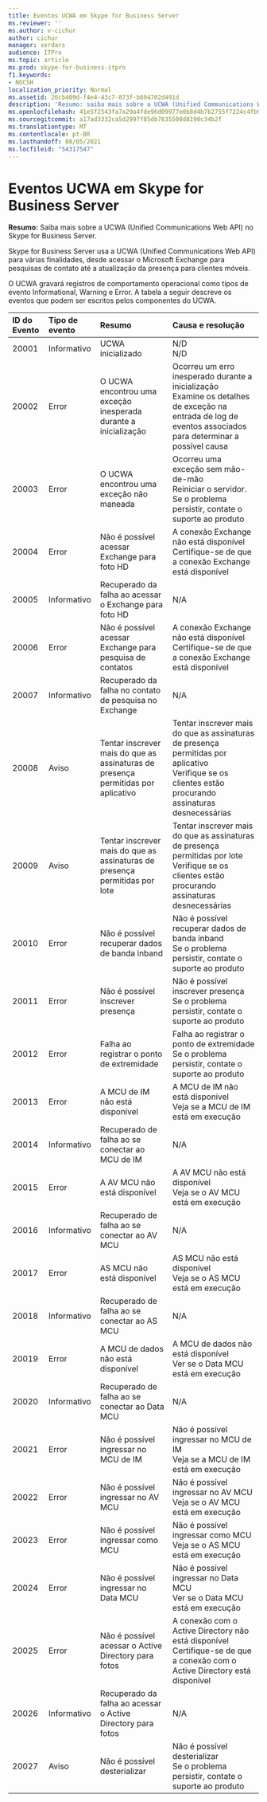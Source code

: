 ```yaml
---
title: Eventos UCWA em Skype for Business Server
ms.reviewer: ''
ms.author: v-cichur
author: cichur
manager: serdars
audience: ITPro
ms.topic: article
ms.prod: skype-for-business-itpro
f1.keywords:
- NOCSH
localization_priority: Normal
ms.assetid: 26cb409d-f4e4-43c7-873f-b694702d491d
description: 'Resumo: saiba mais sobre a UCWA (Unified Communications Web API) no Skype for Business Server.'
ms.openlocfilehash: 41e5f2543fa7a29a4fde96d09977e0b8d4b7b2755f7224c4fb9bfceef246ab09
ms.sourcegitcommit: a17ad3332ca5d2997f85db7835500d8190c34b2f
ms.translationtype: MT
ms.contentlocale: pt-BR
ms.lasthandoff: 08/05/2021
ms.locfileid: "54317547"
---
```

# <a name="ucwa-events-in-skype-for-business-server"></a>Eventos UCWA em Skype for Business Server
 
**Resumo:** Saiba mais sobre a UCWA (Unified Communications Web API) no Skype for Business Server.
  
Skype for Business Server usa a UCWA (Unified Communications Web API) para várias finalidades, desde acessar o Microsoft Exchange para pesquisas de contato até a atualização da presença para clientes móveis.
  
O UCWA gravará registros de comportamento operacional como tipos de evento Informational, Warning e Error. A tabela a seguir descreve os eventos que podem ser escritos pelos componentes do UCWA.
  
|**ID do Evento**|**Tipo de evento**|**Resumo**|**Causa e resolução**|
|:-----|:-----|:-----|:-----|
|20001  <br/> |Informativo  <br/> |UCWA inicializado  <br/> |N/D  <br/> N/D  <br/> |
|20002  <br/> |Error  <br/> |O UCWA encontrou uma exceção inesperada durante a inicialização  <br/> |Ocorreu um erro inesperado durante a inicialização  <br/> Examine os detalhes de exceção na entrada de log de eventos associados para determinar a possível causa  <br/> |
|20003  <br/> |Error  <br/> |O UCWA encontrou uma exceção não maneada  <br/> |Ocorreu uma exceção sem mão-de-mão  <br/> Reiniciar o servidor. Se o problema persistir, contate o suporte ao produto  <br/> |
|20004  <br/> |Error  <br/> |Não é possível acessar Exchange para foto HD  <br/> |A conexão Exchange não está disponível  <br/> Certifique-se de que a conexão Exchange está disponível  <br/> |
|20005  <br/> |Informativo  <br/> |Recuperado da falha ao acessar o Exchange para foto HD  <br/> |N/A  <br/> |
|20006  <br/> |Error  <br/> |Não é possível acessar Exchange para pesquisa de contatos  <br/> |A conexão Exchange não está disponível  <br/> Certifique-se de que a conexão Exchange está disponível  <br/> |
|20007  <br/> |Informativo  <br/> |Recuperado da falha no contato de pesquisa no Exchange  <br/> |N/A  <br/> |
|20008  <br/> |Aviso  <br/> |Tentar inscrever mais do que as assinaturas de presença permitidas por aplicativo  <br/> |Tentar inscrever mais do que as assinaturas de presença permitidas por aplicativo  <br/> Verifique se os clientes estão procurando assinaturas desnecessárias  <br/> |
|20009  <br/> |Aviso  <br/> |Tentar inscrever mais do que as assinaturas de presença permitidas por lote  <br/> |Tentar inscrever mais do que as assinaturas de presença permitidas por lote  <br/> Verifique se os clientes estão procurando assinaturas desnecessárias  <br/> |
|20010  <br/> |Error  <br/> |Não é possível recuperar dados de banda inband  <br/> |Não é possível recuperar dados de banda inband  <br/> Se o problema persistir, contate o suporte ao produto  <br/> |
|20011  <br/> |Error  <br/> |Não é possível inscrever presença  <br/> |Não é possível inscrever presença  <br/> Se o problema persistir, contate o suporte ao produto  <br/> |
|20012  <br/> |Error  <br/> |Falha ao registrar o ponto de extremidade  <br/> |Falha ao registrar o ponto de extremidade  <br/> Se o problema persistir, contate o suporte ao produto  <br/> |
|20013  <br/> |Error  <br/> |A MCU de IM não está disponível  <br/> |A MCU de IM não está disponível  <br/> Veja se a MCU de IM está em execução  <br/> |
|20014  <br/> |Informativo  <br/> |Recuperado de falha ao se conectar ao MCU de IM  <br/> |N/A  <br/> |
|20015  <br/> |Error  <br/> |A AV MCU não está disponível  <br/> |A AV MCU não está disponível  <br/> Veja se o AV MCU está em execução  <br/> |
|20016  <br/> |Informativo  <br/> |Recuperado de falha ao se conectar ao AV MCU  <br/> |N/A  <br/> |
|20017  <br/> |Error  <br/> |AS MCU não está disponível  <br/> |AS MCU não está disponível  <br/> Veja se o AS MCU está em execução  <br/> |
|20018  <br/> |Informativo  <br/> |Recuperado de falha ao se conectar ao AS MCU  <br/> |N/A  <br/> |
|20019  <br/> |Error  <br/> |A MCU de dados não está disponível  <br/> |A MCU de dados não está disponível  <br/> Ver se o Data MCU está em execução  <br/> |
|20020  <br/> |Informativo  <br/> |Recuperado de falha ao se conectar ao Data MCU  <br/> |N/A  <br/> |
|20021  <br/> |Error  <br/> |Não é possível ingressar no MCU de IM  <br/> |Não é possível ingressar no MCU de IM  <br/> Veja se a MCU de IM está em execução  <br/> |
|20022  <br/> |Error  <br/> |Não é possível ingressar no AV MCU  <br/> |Não é possível ingressar no AV MCU  <br/> Veja se o AV MCU está em execução  <br/> |
|20023  <br/> |Error  <br/> |Não é possível ingressar como MCU  <br/> |Não é possível ingressar como MCU  <br/> Veja se o AS MCU está em execução  <br/> |
|20024  <br/> |Error  <br/> |Não é possível ingressar no Data MCU  <br/> |Não é possível ingressar no Data MCU  <br/> Ver se o Data MCU está em execução  <br/> |
|20025  <br/> |Error  <br/> |Não é possível acessar o Active Directory para fotos  <br/> |A conexão com o Active Directory não está disponível  <br/> Certifique-se de que a conexão com o Active Directory está disponível  <br/> |
|20026  <br/> |Informativo  <br/> |Recuperado da falha ao acessar o Active Directory para fotos  <br/> |N/A  <br/> |
|20027  <br/> |Aviso  <br/> |Não é possível desterializar  <br/> |Não é possível desterializar  <br/> Se o problema persistir, contate o suporte ao produto  <br/> |
   

